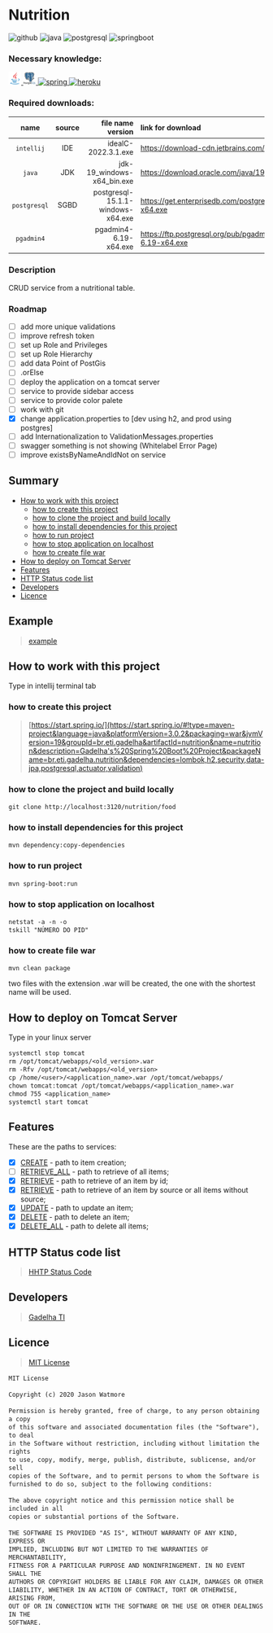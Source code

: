 # Nutrition
![github](https://img.shields.io/github/stars/gadelhati/nutrition?style=social "Github")
![java](https://img.shields.io/badge/java-19-2145E8 "Java")
![postgresql](https://img.shields.io/badge/postgresql-15.1.1-6495ED "PostgreSQL")
![springboot](https://img.shields.io/badge/springboot-3.0.1-53D05D "Spring Boot")

### Necessary knowledge:
<a href="https://www.java.com" target="_blank">
    <img src="https://raw.githubusercontent.com/devicons/devicon/master/icons/java/java-original.svg" alt="java" width="25" height="25"/>
</a>
<a href="https://www.postgresql.org" target="_blank">
    <img src="https://raw.githubusercontent.com/devicons/devicon/master/icons/postgresql/postgresql-original-wordmark.svg" alt="postgresql" width="25" height="25"/>
</a>
<a href="https://spring.io/" target="_blank">
    <img src="https://www.vectorlogo.zone/logos/springio/springio-icon.svg" alt="spring" width="25" height="25"/>
</a>
<a href="https://heroku.com" target="_blank">
    <img src="https://www.vectorlogo.zone/logos/heroku/heroku-icon.svg" alt="heroku" width="25" height="25"/>
</a>

### Required downloads:
|     name     | source |                 file name version | link for download                                                                   |
|:------------:|:------:|----------------------------------:|:------------------------------------------------------------------------------------|
|  `intellij`  |  IDE   |               idealC-2022.3.1.exe | https://download-cdn.jetbrains.com/idea/ideaIC-2022.3.1.exe                         |
|    `java`    |  JDK   |        jdk-19_windows-x64_bin.exe | https://download.oracle.com/java/19/latest/jdk-19_windows-x64_bin.exe               |
| `postgresql` |  SGBD  | postgresql-15.1.1-windows-x64.exe | https://get.enterprisedb.com/postgresql/postgresql-15.1-1-windows-x64.exe           |
|  `pgadmin4`  |        |             pgadmin4-6.19-x64.exe | https://ftp.postgresql.org/pub/pgadmin/pgadmin4/v6.19/windows/pgadmin4-6.19-x64.exe |

### Description
CRUD service from a nutritional table.

### Roadmap
- [ ] add more unique validations
- [ ] improve refresh token
- [ ] set up Role and Privileges
- [ ] set up Role Hierarchy
- [ ] add data Point of PostGis
- [ ] .orElse
- [ ] deploy the application on a tomcat server
- [ ] service to provide sidebar access
- [ ] service to provide color palete
- [ ] work with git
- [x] change application.properties to [dev using h2, and prod using postgres]
- [ ] add Internationalization to ValidationMessages.properties
- [ ] swagger something is not showing (Whitelabel Error Page)
- [ ] improve existsByNameAndIdNot on service

## Summary
* [How to work with this project](#how-to-work-with-this-project)
  - [how to create this project](#how-to-create-this-project)
  - [how to clone the project and build locally](#how-to-clone-the-project-and-build-locally)
  - [how to install dependencies for this project](#how-to-install-dependencies-for-this-project)
  - [how to run project](#how-to-run-project)
  - [how to stop application on localhost](#how-to-stop-application-on-localhost)
  - [how to create file war](#how-to-create-file-war)
* [How to deploy on Tomcat Server](#how-to-deploy-on-tomcat-server)
* [Features](#features)
* [HTTP Status code list](#http-status-code-list)
* [Developers](#developers)
* [Licence](#licence)

## Example
> [example](https://github.com/teddysmithdev/pokemon-review-springboot)

## How to work with this project
Type in intellij terminal tab

### how to create this project
> [https://start.spring.io/](https://start.spring.io/#!type=maven-project&language=java&platformVersion=3.0.2&packaging=war&jvmVersion=19&groupId=br.eti.gadelha&artifactId=nutrition&name=nutrition&description=Gadelha's%20Spring%20Boot%20Project&packageName=br.eti.gadelha.nutrition&dependencies=lombok,h2,security,data-jpa,postgresql,actuator,validation)

### how to clone the project and build locally
```
git clone http://localhost:3120/nutrition/food
```

### how to install dependencies for this project
```
mvn dependency:copy-dependencies
```

### how to run project
```
mvn spring-boot:run
```

### how to stop application on localhost
```
netstat -a -n -o
tskill "NÚMERO DO PID"
```

### how to create file war
```
mvn clean package
```
two files with the extension .war will be created, the one with the shortest name will be used.

## How to deploy on Tomcat Server
Type in your linux server
```
systemctl stop tomcat
rm /opt/tomcat/webapps/<old_version>.war
rm -Rfv /opt/tomcat/webapps/<old_version>
cp /home/<user>/<application_name>.war /opt/tomcat/webapps/
chown tomcat:tomcat /opt/tomcat/webapps/<application_name>.war
chmod 755 <application_name>
systemctl start tomcat
```

## Features
These are the paths to services:
- [x] [CREATE](http://localhost:3119/food) - path to item creation;
- [ ] [RETRIEVE_ALL](http://localhost:3119/food) - path to retrieve of all items;
- [x] [RETRIEVE](http://localhost:3119/food/id) - path to retrieve of an item by id;
- [x] [RETRIEVE](http://localhost:3119/food/id) - path to retrieve of an item by source or all items without source;
- [x] [UPDATE](http://localhost:3119/food/id) - path to update an item;
- [x] [DELETE](http://localhost:3119/food/id) - path to delete an item;
- [x] [DELETE_ALL](http://localhost:3119/food) - path to delete all items;

## HTTP Status code list
> [HHTP Status Code](https://httpstatuses.com/)

## Developers
> [Gadelha TI](https://github.com/gadelhati)

## Licence
> [MIT License](https://choosealicense.com/licenses/mit/)
```
MIT License

Copyright (c) 2020 Jason Watmore

Permission is hereby granted, free of charge, to any person obtaining a copy
of this software and associated documentation files (the "Software"), to deal
in the Software without restriction, including without limitation the rights
to use, copy, modify, merge, publish, distribute, sublicense, and/or sell
copies of the Software, and to permit persons to whom the Software is
furnished to do so, subject to the following conditions:

The above copyright notice and this permission notice shall be included in all
copies or substantial portions of the Software.

THE SOFTWARE IS PROVIDED "AS IS", WITHOUT WARRANTY OF ANY KIND, EXPRESS OR
IMPLIED, INCLUDING BUT NOT LIMITED TO THE WARRANTIES OF MERCHANTABILITY,
FITNESS FOR A PARTICULAR PURPOSE AND NONINFRINGEMENT. IN NO EVENT SHALL THE
AUTHORS OR COPYRIGHT HOLDERS BE LIABLE FOR ANY CLAIM, DAMAGES OR OTHER
LIABILITY, WHETHER IN AN ACTION OF CONTRACT, TORT OR OTHERWISE, ARISING FROM,
OUT OF OR IN CONNECTION WITH THE SOFTWARE OR THE USE OR OTHER DEALINGS IN THE
SOFTWARE.
```